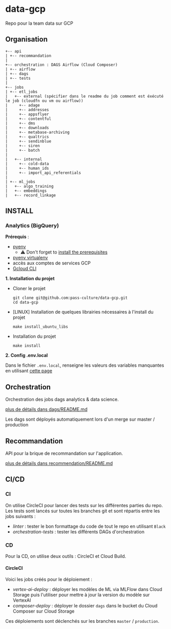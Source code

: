 # data-gcp

Repo pour la team data sur GCP

## Organisation

```
+-- api
| +-- recommandation
|
+-- orchestration : DAGS Airflow (Cloud Composer)
| +-- airflow
| +-- dags
| +-- tests
|
+-- jobs
| +-- etl_jobs
|   +-- external (spécifier dans le readme du job comment est éxécuté le job (cloudfn ou vm ou airflow))
|     +-- adage
|     +-- addresses
|     +-- appsflyer
|     +-- contentful
|     +-- dms
|     +-- downloads
|     +-- metabase-archiving
|     +-- qualtrics
|     +-- sendinblue
|     +-- siren
|     +-- batch
|
|   +-- internal
|     +-- cold-data
|     +-- human_ids
|     +-- import_api_referentials
|
| +-- ml_jobs
|   +-- algo_training
|   +-- embeddings
|   +-- record_linkage

```

## INSTALL
### Analytics (BigQuery)

**Prérequis** :
- [pyenv](https://github.com/pyenv/pyenv-installer)
  - ⚠ Don't forget to [install the prerequisites](https://github.com/pyenv/pyenv/wiki/Common-build-problems#prerequisites)
- [pyenv virtualenv](https://github.com/pyenv/pyenv-virtualenv#installation)
- accès aux comptes de services GCP
- [Gcloud CLI](https://cloud.google.com/sdk/docs/install?hl=fr)

**1. Installation du projet**

- Cloner le projet
  ```
  git clone git@github.com:pass-culture/data-gcp.git
  cd data-gcp
  ```
- [LINUX] Installation de quelques librairies nécessaires à l'install du projet
  ```
  make install_ubuntu_libs
  ```
- Installation du projet
  ```
  make install
  ```

**2. Config .env.local**

Dans le fichier `.env.local`, renseigne les valeurs des variables manquantes en utilisant [cette page](https://www.notion.so/passcultureapp/Les-secrets-du-repo-data-gcp-085759e27a664a95a65a6886831bde54)


## Orchestration

Orchestration des jobs dags analytics & data science.

[plus de détails dans dags/README.md](/orchestration/README.md)

Les dags sont déployés automatiquement lors d'un merge sur master / production

## Recommandation

API pour la brique de recommandation sur l'application.

[plus de détails dans recommendation/README.md](/recommendation/README.md)


## CI/CD
### CI
On utilise CircleCI pour lancer des tests sur les différentes parties du repo.
Les tests sont lancés sur toutes les branches git et sont répartis entre les jobs suivants :
- *linter* : tester le bon formattage du code de tout le repo en utilisant `Black`
- *orchestration-tests* : tester les différents DAGs d'orchestration

### CD
Pour la CD, on utilise deux outils : CircleCI et Cloud Build.
#### CircleCI
Voici les jobs créés pour le déploiement :
- *vertex-ai-deploy* : déployer les modèles de ML via MLFlow dans Cloud Storage puis l'utiliser pour mettre à jour la version du modèle sur VertexAI
- *composer-deploy* : déployer le dossier `dags` dans le bucket du Cloud Composer sur Cloud Storage

Ces déploiements sont déclenchés sur les branches `master` / `production`.

